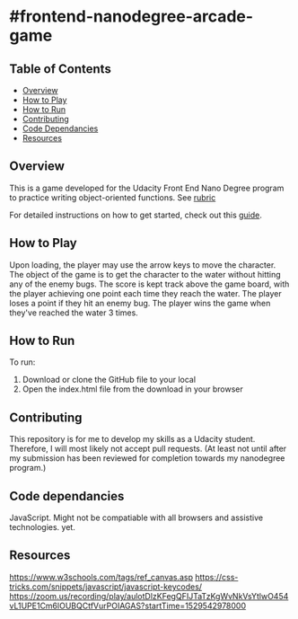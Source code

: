 #frontend-nanodegree-arcade-game
===============================

## Table of Contents

* [Overview](#overview)
* [How to Play](#how-to-play)
* [How to Run](#how-to-run)
* [Contributing](#contributing)
* [Code Dependancies](#code-dependancies)
* [Resources](#resources)

## Overview

This is a game developed for the Udacity Front End Nano Degree program to practice writing object-oriented functions.  See  [rubric](https://review.udacity.com/#!/projects/2696458597/rubric)

For detailed instructions on how to get started, check out this [guide](https://docs.google.com/document/d/1v01aScPjSWCCWQLIpFqvg3-vXLH2e8_SZQKC8jNO0Dc/pub?embedded=true).

## How to Play
Upon loading, the player may use the arrow keys to move the character. The object of the game is to get the character to the water without hitting any of the enemy bugs. The score is kept track above the game board, with the player achieving one point each time they reach the water. The player loses a point if they hit an enemy bug. The player wins the game when they've reached the water 3 times.

## How to Run
To run:
1. Download or clone the GitHub file to your local
2. Open the index.html file from the download in your browser

## Contributing
This repository is for me to develop my skills as a Udacity student. Therefore, I will most likely not accept pull requests. (At least not until after my submission has been reviewed for completion towards my nanodegree program.)

## Code dependancies
JavaScript. Might not be compatiable with all browsers and assistive technologies. yet.

## Resources
https://www.w3schools.com/tags/ref_canvas.asp
https://css-tricks.com/snippets/javascript/javascript-keycodes/
https://zoom.us/recording/play/aulotDlzKFegQFIJTaTzKgWvNkVsYtlwO454vL1UPE1Cm6lOUBQCtfVurPOIAGAS?startTime=1529542978000
